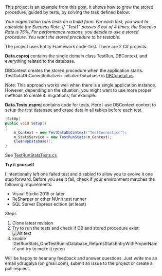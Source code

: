 This project is an example from this [post](http://drugalya.com/stored-procedures-guided-by-tests). It shows how to grow the stored procedure, guided by tests, by solving the task defined below:

*Your organization runs tests on a build farm. For each test, you want to calculate the Success Rate. If “Test1” passes 3 out of 4 times, the Success Rate is 75%. For performance reasons, you decide to use a stored procedure. You want the stored procedure to be testable.*

The project uses Entity Framework code-first. There are 2 C# projects.

**Data.csproj** contains the single domain class TestRun, DBContext, and everything related to the database.

DBContext creates the stored procedure when the application starts. TestDataDbConectInitializer::initializeDababase in
[DBConetxt.cs](https://github.com/MindWrapper/SPTDD/blob/master/Data/DBContext.cs)

Note: This approach works well when there is a single application instance. However, depending on the situation, you might want to use more proper methods to create it: migrations, for example.


**Data.Tests.csproj** contains code for tests. Here I use DBContext context to setup the test database and erase data in all tables before each test.

```cs
[SetUp]
public void Setup()
{
    m_Context = new TestDataDbContext("TestConnection");
    m_StatsService = new TestRunStats(m_Context);
    CleanupDatabase();
}
```
See [TestRunStatsTests.cs](https://github.com/MindWrapper/SPTDD/blob/master/Data.Tests/TestRunStatsTests.cs)

**Try it yourself**

I intentionally left one failed test and disabled to allow you to evolve it one step forward. Before you see it fail, check if your environment matches the following requirements:

- Visual Studio 2015 or later
- ReSharper or other NUnit test runner
- SQL Server Express edition (at least)

Steps

1. Clone latest revision
2. Try to run the tests and check if DB and stored procedure exist: </br> ![Alt text](http://i.imgur.com/0sWWo1p.png)
3. Enable ‘GetRunStats_OneTestRunInDatabase_ReturnsStatsEntryWithProperName’ and try to make it green

Will be happy to hear any feedback and answer questions. Just write me an email ydrugalya (on gmail.com), submit an issue to the project or create a pull request.
